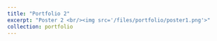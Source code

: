 ```yaml
---
title: "Portfolio 2"
excerpt: "Poster 2 <br/><img src='/files/portfolio/poster1.png'>"
collection: portfolio
---
```

